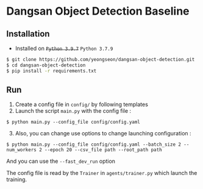 # Dangsan Object Detection Baseline
## Installation

* Installed on ~~`Python 3.9.7`~~ `Python 3.7.9`
```bash
$ git clone https://github.com/yeongseon/dangsan-object-detection.git
$ cd dangsan-object-detection
$ pip install -r requirements.txt
```
## Run

1. Create a config file in ```config/``` by following templates
2. Launch the script ```main.py``` with the config file : 
``` 
$ python main.py --config_file config/config.yaml
```
3. Also, you can change use options to change launching configuration :
``` 
$ python main.py --config_file config/config.yaml --batch_size 2 --num_workers 2 --epoch 20 --csv_file path --root_path path
```
And you can use the ```--fast_dev_run``` option

The config file is read by the ```Trainer``` in ```agents/trainer.py``` which launch the training.
